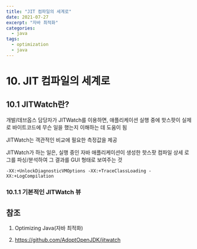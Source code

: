 ```yaml
---
title: "JIT 컴파일의 세계로"
date: 2021-07-27
excerpt: "자바 최적화"
categories:
  - java
tags:
  - optimization
  - java
---
```


# 10. JIT 컴파일의 세계로



## 10.1 JITWatch란?

개발/데브옵스 담당자가 JITWatch를 이용하면, 애플리케이션 실행 중에 핫스팟이 실제로 바이트코드에 무슨 일을 했는지 이해하는 데 도움이 됨

JITWatch는 객관적인 비교에 필요한 측정값을 제공

JITWatch가 하는 일은, 실행 중인 자바 애플리케이션이 생성한 핫스팟 컴파일 상세 로그를 파싱/분석하여 그 결과를 GUI 형태로 보여주는 것

```
-XX:+UnlockDiagnosticVMOptions -XX:+TraceClassLoading -XX:+LogCompilation
```

### 10.1.1 기본적인 JITWatch 뷰

## 참조

1. Optimizing Java(자바 최적화)

2. https://github.com/AdoptOpenJDK/jitwatch
